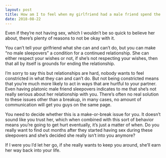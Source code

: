 ```yaml
---
layout: post
title: How am I to feel when my girlfriend had a male friend spend the night at her house? She said they are not having sex.
date: 2018-08-22
---
```


<p>Even if they’re not having sex, which I wouldn’t be so quick to believe her about, there’s plenty of reasons to not be okay with it.</p><p>You can’t tell your girlfriend what she can and can’t do, but you can make “no male sleepovers” a condition for a continued relationship. She can either respect your wishes or not, if she’s not respecting your wishes, then that all by itself is grounds for ending the relationship.</p><p>I’m sorry to say this but relationships are hard, nobody wants to feel constricted in what they can and can’t do. But not being constricted means that you’re much more likely to act in ways that are hurtful to your partner. Even having platonic male friend sleepovers indicates to me that she’s not really serious about her relationship with you. There’s often no real solution to these issues other than a breakup, in many cases, no amount of communication will get you guys on the same page.</p><p>You need to decide whether this is a make-or-break issue for you. It doesn’t sound like you trust her, which when combined with this sort of behavior means you’re going to get hurt eventually, it’s just a matter of when. Do you really want to find out months after they started having sex during these sleepovers and she’s decided she really isn’t into you anymore?</p><p>If I were you I’d let her go, if she really wants to keep you around, she’ll earn her way back into your life.</p>
